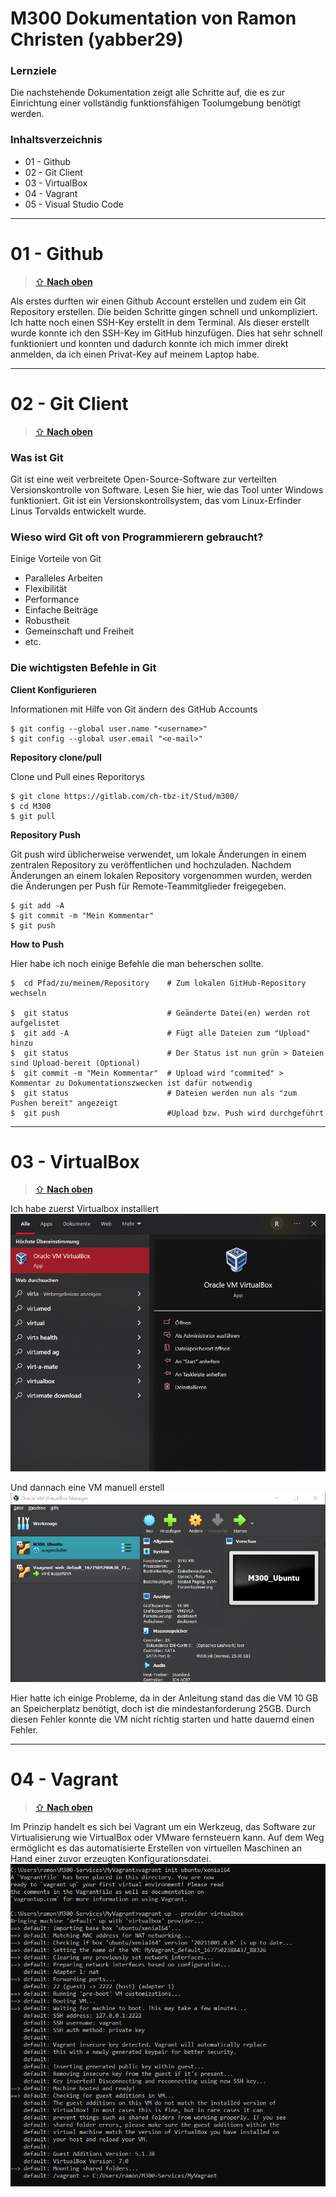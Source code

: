 M300 Dokumentation von Ramon Christen (yabber29)
==========================================================

### Lernziele
Die nachstehende Dokumentation zeigt alle Schritte auf, die es zur Einrichtung einer vollständig funktionsfähigen Toolumgebung benötigt werden.

### Inhaltsverzeichnis
* 01 - Github
* 02 - Git Client
* 03 - VirtualBox
* 04 - Vagrant
* 05 - Visual Studio Code

---

01 - Github
======

> [⇧ **Nach oben**](#inhaltsverzeichnis)

Als erstes durften wir einen Github Account erstellen und zudem ein Git Repository erstellen. Die beiden Schritte gingen schnell und unkompliziert.
Ich hatte noch einen SSH-Key erstellt in dem Terminal. Als dieser erstellt wurde konnte ich den SSH-Key im GitHub hinzufügen. Dies hat sehr schnell funktioniert und konnten und dadurch konnte ich mich immer direkt anmelden, da ich einen Privat-Key auf meinem Laptop habe.

---

02 - Git Client
======

> [⇧ **Nach oben**](#inhaltsverzeichnis)

### Was ist Git
Git ist eine weit verbreitete Open-Source-Software zur verteilten Versionskontrolle von Software. Lesen Sie hier, wie das Tool unter Windows funktioniert. Git ist ein Versionskontrollsystem, das vom Linux-Erfinder Linus Torvalds entwickelt wurde.

### Wieso wird Git oft von Programmierern gebraucht?
Einige Vorteile von Git
- Paralleles Arbeiten
- Flexibilität
- Performance
- Einfache Beiträge
- Robustheit
- Gemeinschaft und Freiheit
- etc.

### Die wichtigsten Befehle in Git
**Client Konfigurieren**

Informationen mit Hilfe von Git ändern des GitHub Accounts
``` 
$ git config --global user.name "<username>"
$ git config --global user.email "<e-mail>"
```
**Repository clone/pull**

Clone und Pull eines Reporitorys
```
$ git clone https://gitlab.com/ch-tbz-it/Stud/m300/
$ cd M300  
$ git pull
```
**Repository Push**

Git push wird üblicherweise verwendet, um lokale Änderungen in einem zentralen Repository zu veröffentlichen und hochzuladen. Nachdem Änderungen an einem lokalen Repository vorgenommen wurden, werden die Änderungen per Push für Remote-Teammitglieder freigegeben.
```
$ git add -A
$ git commit -m "Mein Kommentar"
$ git push
```
**How to Push**

Hier habe ich noch einige Befehle die man beherschen sollte. 
```Shell 
$  cd Pfad/zu/meinem/Repository    # Zum lokalen GitHub-Repository wechseln

$  git status                      # Geänderte Datei(en) werden rot aufgelistet
$  git add -A                      # Fügt alle Dateien zum "Upload" hinzu
$  git status                      # Der Status ist nun grün > Dateien sind Upload-bereit (Optional) 
$  git commit -m "Mein Kommentar"  # Upload wird "commited" > Kommentar zu Dokumentationszwecken ist dafür notwendig
$  git status                      # Dateien werden nun als "zum Pushen bereit" angezeigt
$  git push                        #Upload bzw. Push wird durchgeführt
```

---

03 - VirtualBox
======

> [⇧ **Nach oben**](#inhaltsverzeichnis)

Ich habe zuerst Virtualbox installiert
![Virtualbox installed](./Bilder/Virtualbox.png)

Und dannach eine VM manuell erstell
![VM manuell installed](./Bilder/VM-manuell.png)

Hier hatte ich einige Probleme, da in der Anleitung stand das die VM 10 GB an Speicherplatz benötigt, doch ist die mindestanforderung 25GB.
Durch diesen Fehler konnte die VM nicht richtig starten und hatte dauernd einen Fehler.

---

04 - Vagrant
======

> [⇧ **Nach oben**](#inhaltsverzeichnis)

Im Prinzip handelt es sich bei Vagrant um ein Werkzeug, das Software zur Virtualisierung wie VirtualBox oder VMware fernsteuern kann. Auf dem Weg ermöglicht es das automatisierte Erstellen von virtuellen Maschinen an Hand einer zuvor erzeugten Konfigurationsdatei.
![VM automatically installed](./Bilder/VM-Vagrant.png)